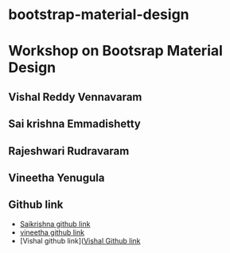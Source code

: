 # bootstrap-material-design

# Workshop on Bootsrap Material Design

## Vishal Reddy Vennavaram
## Sai krishna Emmadishetty
## Rajeshwari Rudravaram
## Vineetha Yenugula 




## Github link
  * [Saikrishna github link](https://saikrishna1545.github.io/testcase/)
  * [vineetha github link](https://github.com/vineetha1996)
  * [Vishal github link]([Vishal Github link](https://vishalreddy114.github.io/first/)


